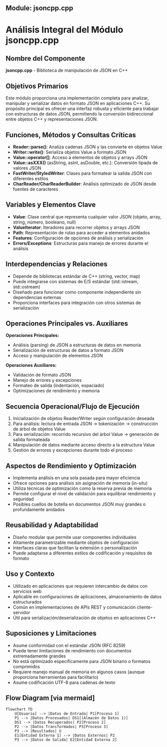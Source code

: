 ## Module: jsoncpp.cpp
# Análisis Integral del Módulo jsoncpp.cpp

## Nombre del Componente
**jsoncpp.cpp** - Biblioteca de manipulación de JSON en C++

## Objetivos Primarios
Este módulo proporciona una implementación completa para analizar, manipular y serializar datos en formato JSON en aplicaciones C++. Su propósito principal es ofrecer una interfaz robusta y eficiente para trabajar con estructuras de datos JSON, permitiendo la conversión bidireccional entre objetos C++ y representaciones JSON.

## Funciones, Métodos y Consultas Críticas
- **Reader::parse()**: Analiza cadenas JSON y las convierte en objetos Value
- **Writer::write()**: Serializa objetos Value a formato JSON
- **Value::operator[]**: Acceso a elementos de objetos y arrays JSON
- **Value::asXXX()** (asString, asInt, asDouble, etc.): Conversión tipada de valores JSON
- **FastWriter/StyledWriter**: Clases para formatear la salida JSON con diferentes estilos
- **CharReader/CharReaderBuilder**: Análisis optimizado de JSON desde fuentes de caracteres

## Variables y Elementos Clave
- **Value**: Clase central que representa cualquier valor JSON (objeto, array, string, número, booleano, null)
- **ValueIterator**: Iteradores para recorrer objetos y arrays JSON
- **Path**: Representación de rutas para acceder a elementos anidados
- **Features**: Configuración de opciones de análisis y serialización
- **Errors/Exceptions**: Estructuras para manejo de errores durante el análisis

## Interdependencias y Relaciones
- Depende de bibliotecas estándar de C++ (string, vector, map)
- Puede integrarse con sistemas de E/S estándar (std::istream, std::ostream)
- Diseñado para funcionar como componente independiente sin dependencias externas
- Proporciona interfaces para integración con otros sistemas de serialización

## Operaciones Principales vs. Auxiliares
**Operaciones Principales:**
- Análisis (parsing) de JSON a estructuras de datos en memoria
- Serialización de estructuras de datos a formato JSON
- Acceso y manipulación de elementos JSON

**Operaciones Auxiliares:**
- Validación de formato JSON
- Manejo de errores y excepciones
- Formateo de salida (indentación, espaciado)
- Optimizaciones de rendimiento y memoria

## Secuencia Operacional/Flujo de Ejecución
1. Inicialización de objetos Reader/Writer según configuración deseada
2. Para análisis: lectura de entrada JSON → tokenización → construcción de árbol de objetos Value
3. Para serialización: recorrido recursivo del árbol Value → generación de salida formateada
4. Manipulación de datos mediante acceso directo a la estructura Value
5. Gestión de errores y excepciones durante todo el proceso

## Aspectos de Rendimiento y Optimización
- Implementa análisis en una sola pasada para mayor eficiencia
- Ofrece opciones para análisis sin asignación de memoria (in-situ)
- Utiliza técnicas de optimización como la reserva previa de memoria
- Permite configurar el nivel de validación para equilibrar rendimiento y seguridad
- Posibles cuellos de botella en documentos JSON muy grandes o profundamente anidados

## Reusabilidad y Adaptabilidad
- Diseño modular que permite usar componentes individuales
- Altamente parametrizable mediante objetos de configuración
- Interfaces claras que facilitan la extensión o personalización
- Puede adaptarse a diferentes estilos de codificación y requisitos de formato

## Uso y Contexto
- Utilizado en aplicaciones que requieren intercambio de datos con servicios web
- Aplicable en configuraciones de aplicaciones, almacenamiento de datos estructurados
- Común en implementaciones de APIs REST y comunicación cliente-servidor
- Útil para serialización/deserialización de objetos en aplicaciones C++

## Suposiciones y Limitaciones
- Asume conformidad con el estándar JSON (RFC 8259)
- Puede tener limitaciones de rendimiento con documentos extremadamente grandes
- No está optimizado específicamente para JSON binario o formatos comprimidos
- Requiere manejo manual de memoria en algunos casos (aunque proporciona herramientas para facilitarlo)
- Asume codificación UTF-8 para cadenas de texto
## Flow Diagram [via mermaid]
```mermaid
flowchart TD
    U[Usuario] --> |Datos de Entrada| P1[Proceso 1]
    P1 --> |Datos Procesados| DS1[(Almacén de Datos 1)]
    DS1 --> |Datos Recuperados| P2[Proceso 2]
    P2 --> |Datos Transformados| P3[Proceso 3]
    P3 --> |Resultados| U
    E1[Entidad Externa 1] --> |Datos Externos| P2
    P3 --> |Datos de Salida| E2[Entidad Externa 2]
```
